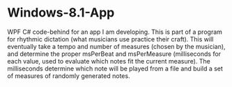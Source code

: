 # Windows-8.1-App
WPF C# code-behind for an app I am developing. This is part of a program for rhythmic dictation (what musicians use practice their craft). This will eventually take a tempo and number of measures (chosen by the musician), and determine the proper msPerBeat and msPerMeasure (milliseconds for each value, used to evaluate which notes fit the current measure). The milliseconds determine which note will be played from a file and build a set of measures of randomly generated notes.
